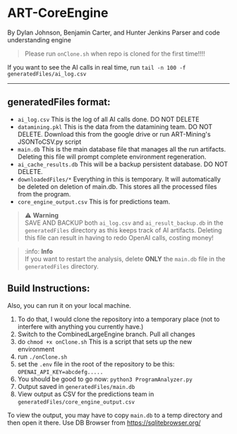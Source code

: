 # ART-CoreEngine
By Dylan Johnson, Benjamin Carter, and Hunter Jenkins
Parser and code understanding engine 

> Please run `onClone.sh` when repo is cloned for the first time!!!!


If you want to see the AI calls in real time, run 
`tail -n 100 -f generatedFiles/ai_log.csv`

---

## generatedFiles format:
- `ai_log.csv` This is the log of all AI calls done. DO NOT DELETE
- `datamining.pkl` This is the data from the datamining team. DO NOT DELETE. 
Download this from the google drive or run ART-Mining's JSONToCSV.py script
- `main.db` This is the main database file that manages all the run artifacts. Deleting this file will prompt complete environment regeneration.
- `ai_cache_results.db` This will be a backup persistent database. DO NOT DELETE.
- `downloadedFiles/*` Everything in this is temporary. It will automatically be deleted on deletion of main.db. This stores all the processed files from the program.
- `core_engine_output.csv` This is for predictions team.

> :warning: **Warning**<br>
SAVE AND BACKUP both `ai_log.csv` and `ai_result_backup.db` in the `generatedFiles` directory as this keeps track of AI artifacts. Deleting this file can result in having to redo OpenAI calls, costing money!

> :info: **Info**<br>
If you want to restart the analysis, delete **ONLY** the `main.db` file in the `generatedFiles` directory.

## Build Instructions:

Also, you can run it on your local machine. 

1. To do that, I would clone the repository into a temporary place (not to interfere with anything you currently have.)
2. Switch to the CombinedLargeEngine branch. Pull all changes
3. do `chmod +x onClone.sh` This is a script that sets up the new environment
4. run `./onClone.sh`
5. set the `.env` file in the root of the repository to be this: `OPENAI_API_KEY=abcdefg.....`
6. You should be good to go now: `python3 ProgramAnalyzer.py`
7. Output saved in `generatedFiles/main.db`
8. View output as CSV for the predictions team in `generatedFiles/core_engine_output.csv`

To view the output, you may have to copy `main.db` to a temp directory and then open it there. Use DB Browser from https://sqlitebrowser.org/